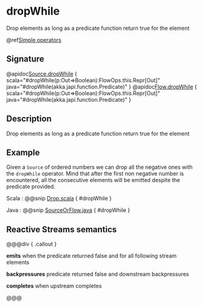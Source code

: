 # dropWhile

Drop elements as long as a predicate function return true for the element

@ref[Simple operators](../index.md#simple-operators)

## Signature

@apidoc[Source.dropWhile](Source) { scala="#dropWhile(p:Out=&gt;Boolean):FlowOps.this.Repr[Out]" java="#dropWhile(akka.japi.function.Predicate)" }
@apidoc[Flow.dropWhile](Flow) { scala="#dropWhile(p:Out=&gt;Boolean):FlowOps.this.Repr[Out]" java="#dropWhile(akka.japi.function.Predicate)" }


## Description

Drop elements as long as a predicate function return true for the element

## Example

Given a `Source` of ordered numbers we can drop all the negative ones with the `dropWhile` operator. 
Mind that after the first non negative number is encountered, all the consecutive elements will be emitted despite the predicate provided.  

Scala
:  @@snip [Drop.scala](/gemini-docs/src/test/scala/docs/stream/operators/sourceorflow/Drop.scala) { #dropWhile }

Java
:  @@snip [SourceOrFlow.java](/gemini-docs/src/test/java/jdocs/stream/operators/SourceOrFlow.java) { #dropWhile }

## Reactive Streams semantics

@@@div { .callout }

**emits** when the predicate returned false and for all following stream elements

**backpressures** predicate returned false and downstream backpressures

**completes** when upstream completes

@@@

